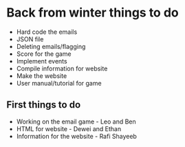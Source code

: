 # Back from winter things to do

- Hard code the emails
- JSON file
- Deleting emails/flagging
- Score for the game
- Implement events
- Compile information for website
- Make the website
- User manual/tutorial for game

## First things to do
- Working on the email game - Leo and Ben
- HTML for website - Dewei and Ethan
- Information for the website - Rafi Shayeeb